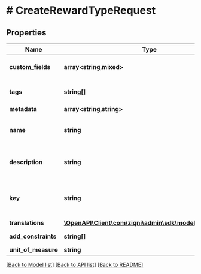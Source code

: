 # # CreateRewardTypeRequest

## Properties

Name | Type | Description | Notes
------------ | ------------- | ------------- | -------------
**custom_fields** | **array<string,mixed>** | A list of custom field entries | [optional]
**tags** | **string[]** | A list of id&#39;s used to tag models | [optional]
**metadata** | **array<string,string>** |  | [optional]
**name** | **string** | The name of the Reward type |
**description** | **string** | The description of a reward type | [optional]
**key** | **string** | A unique key that represents the reward type |
**translations** | [**\OpenAPI\Client\com\ziqni\admin\sdk\model\Translation[]**](Translation.md) |  | [optional]
**add_constraints** | **string[]** | Additional constraints | [optional]
**unit_of_measure** | **string** |  |

[[Back to Model list]](../../README.md#models) [[Back to API list]](../../README.md#endpoints) [[Back to README]](../../README.md)
